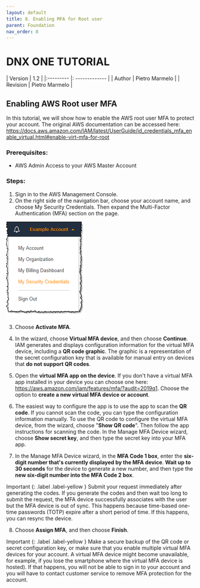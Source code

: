 ```yaml
---
layout: default
title: 8. Enabling MFA for Root user
parent: Foundation
nav_order: 8
---
```


# DNX ONE TUTORIAL
| Version   | 1.2            |
|:--------- |: ------------- |
| Author    | Pietro Marmelo |
| Revision  | Pietro Marmelo |


## Enabling AWS Root user MFA

In this tutorial, we will show how to enable the AWS root user MFA to protect your account. The original AWS documentation can be accessed here: https://docs.aws.amazon.com/IAM/latest/UserGuide/id_credentials_mfa_enable_virtual.html#enable-virt-mfa-for-root

### Prerequisites:

- AWS Admin Access to your AWS Master Account

### Steps:

1. Sign in to the AWS Management Console.
2. On the right side of the navigation bar, choose your account name, and choose My Security Credentials. Then expand the Multi-Factor Authentication (MFA) section on the page.

 ![Image](/assets/images/Root_MFA/security-credentials.png)

3. Choose **Activate MFA**.

4. In the wizard, choose **Virtual MFA device**, and then choose **Continue**.
  IAM generates and displays configuration information for the virtual MFA device, including a **QR code graphic**. The graphic is a representation of the secret configuration key that is available for manual entry on devices that **do not support QR codes**.

5. Open the **virtual MFA app on the device**. If you don't have a virtual MFA app installed in your device you can choose one here:
  https://aws.amazon.com/iam/features/mfa/?audit=2019q1. Choose the option to **create a new virtual MFA device or account**.

6. The easiest way to configure the app is to use the app to scan the **QR code**. If you cannot scan the code, you can type the configuration information manually. 
  To use the QR code to configure the virtual MFA device, from the wizard, choose "**Show QR code**". Then follow the app instructions for scanning the code.
  In the Manage MFA Device wizard, choose **Show secret key**, and then type the secret key into your MFA app.

7. In the Manage MFA Device wizard, in the **MFA Code 1 box**, enter the **six-digit number that's currently displayed by the MFA device**. **Wait up to 30 seconds** for the device to generate a new number, and then type the **new six-digit number into the MFA Code 2 box**.

Important
{: .label .label-yellow }
Submit your request immediately after generating the codes. If you generate the codes and then wait too long to submit the request, the MFA device successfully associates with the user but the MFA device is out of sync. This happens because time-based one-time passwords (TOTP) expire after a short period of time. If this happens, you can resync the device.

8. Choose **Assign MFA**, and then choose **Finish**.


Important
{: .label .label-yellow }
Make a secure backup of the QR code or secret configuration key, or make sure that you enable multiple virtual MFA devices for your account. A virtual MFA device might become unavailable, for example, if you lose the smartphone where the virtual MFA device is hosted). If that happens, you will not be able to sign in to your account and you will have to contact customer service to remove MFA protection for the account.